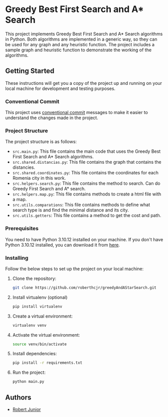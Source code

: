 <!-- Readme about gredy best first search and A* search -->
# Greedy Best First Search and A* Search
This project implements Greedy Best First Search and A* Search algorithms in Python. Both algorithms are implemented in a generic way, so they can be used for any graph and any heuristic function. The project includes a sample graph and heuristic function to demonstrate the working of the algorithms.

## Getting Started
These instructions will get you a copy of the project up and running on your local machine for development and testing purposes.

### Conventional Commit
This project uses [conventional commit](https://www.conventionalcommits.org/en/v1.0.0/) messages to make it easier to understand the changes made in the project.

### Project Structure
The project structure is as follows:
- `src.main.py`: This file contains the main code that uses the Greedy Best First Search and A* Search algorithms.
- `src.shared.distancias.py`: This file contains the graph that contains the distancies.
- `src.shared.coordinates.py`: This file contains the coordinates for each Romenia city in this work.
- `src.helpers.search.py`: This file contains the method to search. Can do Greedy First Search and A* search.
- `src.helpers.map.py`: This file contains methods to create a html file with a map.
- `src.utils.comparations`: This file contains methods to define what search type is and find the minimal distance and its city.
- `src.utils.getters`: This file contains a method to get the cost and path.

### Prerequisites
You need to have Python 3.10.12 installed on your machine. If you don't have Python 3.10.12 installed, you can download it from [here](https://www.python.org/downloads/release/python-31012/).

### Installing
Follow the below steps to set up the project on your local machine:

1. Clone the repository:
    ```bash
    git clone https://github.com/roberthcjr/greedyAndAStarSearch.git

2. Install virtualenv (optional)
    ```bash
    pip install virtualenv

3. Create a virtual environment:
    ```bash
    virtualenv venv

4. Activate the virtual environment:
    ```bash
    source venv/bin/activate

5. Install dependencies:
    ```bash
    pip install -r requirements.txt

6. Run the project:
    ```bash
    python main.py

## Authors
- [Robert Junior](https://github.com/roberthcjr/)
